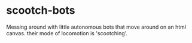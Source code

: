 scootch-bots
============

Messing around with little autonomous bots that move around on an html canvas. their mode of locomotion is 'scootching'.
